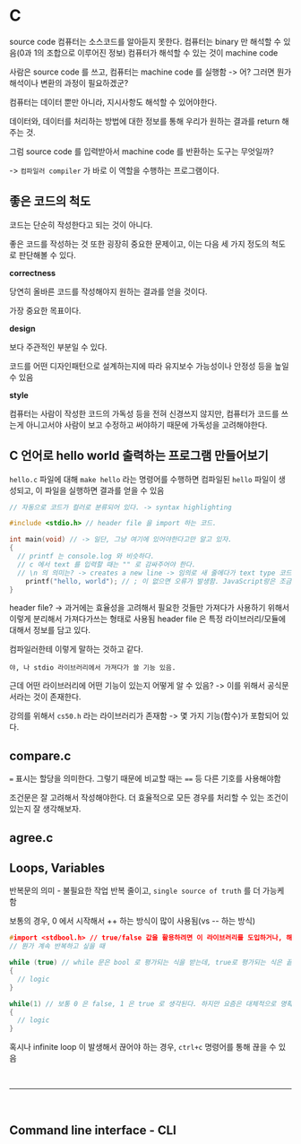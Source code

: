 # C

source code
컴퓨터는 소스코드를 알아듣지 못한다.
컴퓨터는 binary 만 해석할 수 있음(0과 1의 조합으로 이루어진 정보) 컴퓨터가 해석할 수 있는 것이 machine code

사람은 source code 를 쓰고, 컴퓨터는 machine code 를 실행함 -> 어? 그러면 뭔가 해석이나 변환의 과정이 필요하겠군?

컴퓨터는 데이터 뿐만 아니라, 지시사항도 해석할 수 있어야한다.

데이터와, 데이터를 처리하는 방법에 대한 정보를 통해 우리가 원하는 결과를 return 해주는 것.

그럼 source code 를 입력받아서 machine code 를 반환하는 도구는 무엇일까?

-> `컴파일러 compiler` 가 바로 이 역할을 수행하는 프로그램이다.

## 좋은 코드의 척도

코드는 단순히 작성한다고 되는 것이 아니다.

좋은 코드를 작성하는 것 또한 굉장히 중요한 문제이고, 이는 다음 세 가지 정도의 척도로 판단해볼 수 있다.

**correctness**

당연히 올바른 코드를 작성해야지 원하는 결과를 얻을 것이다.

가장 중요한 목표이다.

**design**

보다 주관적인 부분일 수 있다.

코드를 어떤 디자인패턴으로 설계하는지에 따라 유지보수 가능성이나 안정성 등을 높일 수 있음

**style**

컴퓨터는 사람이 작성한 코드의 가독성 등을 전혀 신경쓰지 않지만, 컴퓨터가 코드를 쓰는게 아니고서야 사람이 보고 수정하고 써야하기 때문에 가독성을 고려해야한다.

## C 언어로 hello world 출력하는 프로그램 만들어보기

`hello.c` 파일에 대해 `make hello` 라는 명령어를 수행하면 컴파일된 `hello` 파일이 생성되고, 이 파일을 실행하면 결과를 얻을 수 있음

```c
// 자동으로 코드가 컬러로 분류되어 있다. -> syntax highlighting

#include <stdio.h> // header file 을 import 하는 코드.

int main(void) // -> 일단, 그냥 여기에 있어야한다고만 알고 있자.
{
  // printf 는 console.log 와 비슷하다.
  // c 에서 text 를 입력할 때는 "" 로 감싸주어야 한다.
  // \n 의 의미는? -> creates a new line -> 임의로 새 줄에다가 text type 코드를 막 작성하면 안됨 줄바꿈 처리를 해주어야한다.
    printf("hello, world"); // ; 이 없으면 오류가 발생함. JavaScript랑은 조금 다르네?
}
```

header file? -> 과거에는 효율성을 고려해서 필요한 것들만 가져다가 사용하기 위해서 이렇게 분리해서 가져다가쓰는 형태로 사용됨
header file 은 특정 라이브러리/모듈에 대해서 정보를 담고 있다.

컴파일러한테 이렇게 말하는 것하고 같다.

`야, 나 stdio 라이브러리에서 가져다가 쓸 기능 있음.`

근데 어떤 라이브러리에 어떤 기능이 있는지 어떻게 알 수 있음? -> 이를 위해서 공식문서라는 것이 존재한다.

강의를 위해서 `cs50.h` 라는 라이브러리가 존재함 -> 몇 가지 기능(함수)가 포함되어 있다.

## compare.c

`=` 표시는 할당을 의미한다. 그렇기 때문에 비교할 때는 `==` 등 다른 기호를 사용해야함

조건문은 잘 고려해서 작성해야한다. 더 효율적으로 모든 경우를 처리할 수 있는 조건이 있는지 잘 생각해보자.

## agree.c

## Loops, Variables

반복문의 의미 - 불필요한 작업 반복 줄이고, `single source of truth` 를 더 가능케 함

보통의 경우, 0 에서 시작해서 ++ 하는 방식이 많이 사용됨(vs -- 하는 방식)

```c
#import <stdbool.h> // true/false 값을 활용하려면 이 라이브러리를 도입하거나, 해당 라이브러리를 도입하고 있는 라이브러리를 도입해야함
// 뭔가 계속 반복하고 싶을 때

while (true) // while 문은 bool 로 평가되는 식을 받는데, true로 평가되는 식은 끝날 조건이 없다.
{
  // logic
}

while(1) // 보통 0 은 false, 1 은 true 로 생각된다. 하지만 요즘은 대체적으로 명확하게 true 로 쓰는 듯
{
  // logic
}
```

혹시나 infinite loop 이 발생해서 끊어야 하는 경우, `ctrl+c` 명령어를 통해 끊을 수 있음

<br>

---

<br>

## Command line interface - CLI
